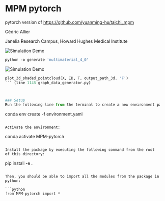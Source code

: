 # MPM pytorch

pytorch version of https://github.com/yuanming-hu/taichi_mpm

Cédric Allier

Janelia Research Campus, Howard Hughes Medical Institute

![Simulation Demo](assets/cubes.gif)

```python
python -o generate 'multimaterial_4_0'
```

![Simulation Demo](assets/cubes_F.gif)

```python
plot_3d_shaded_pointcloud(X, ID, T, output_path_3d, 'F')  
``` (line 1148 graph_data_generator.py)



### Setup
Run the following line from the terminal to create a new environment particle-graph:
```
conda env create -f environment.yaml
```

Activate the environment:
```
conda activate MPM-pytorch
```

Install the package by executing the following command from the root of this directory:
```
pip install -e .
```

Then, you should be able to import all the modules from the package in python:

```python
from MPM-pytorch import *
```
